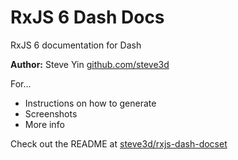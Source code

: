 # RxJS 6 Dash Docs

RxJS 6 documentation for Dash

**Author:** Steve Yin [github.com/steve3d](https://github.com/steve3d)

For...

* Instructions on how to generate
* Screenshots
* More info

Check out the README at [steve3d/rxjs-dash-docset](https://github.com/steve3d/rxjs-dash-docset)